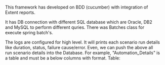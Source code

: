 This framework has developed on BDD (cucumber) with integration of Extent reports.

It has DB connection with different SQL database which are Oracle, DB2 and MySQL to perform different quries.
There was Batches class for execute spring batch's.

The logs are configured for high level. It will prints each scenario run details like duration, status, failure cause/error.
Even, we can push the above all run scenario details into the Database. For example, "Automation_Details" is a table and must be a below columns with format.
Table:

